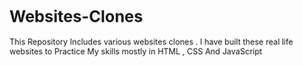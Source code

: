 # Websites-Clones
This Repository Includes various websites clones . I have built these real life websites to Practice My skills mostly in HTML , CSS And JavaScript
